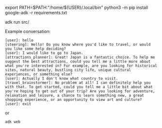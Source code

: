 export PATH=$PATH:"/home/${USER}/.local/bin"
python3 -m pip install google-adk -r requirements.txt

adk run src/

Example conversation:

```
[user]: hello
[steering]: Hello! Do you know where you'd like to travel, or would you like some help deciding?
[user]: I would like to go to Japan.
[attractions_planner]: Great! Japan is a fantastic choice. To help me suggest the best attractions, could you tell me a little more about what you're interested in? For example, are you looking for historical sites, natural beauty, bustling city life, unique cultural experiences, or something else?
[user]: Actually I don't know what country to visit.
[travel_brainstormer]: No problem at all! I can definitely help you with that. To get started, could you tell me a little bit about what you're hoping to get out of your trip? Are you looking for adventure, relaxation and leisure, a chance to learn something new, a great shopping experience, or an opportunity to view art and culture?
[user]: exit
```

or

```
adk web
```